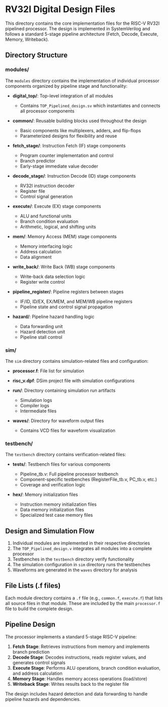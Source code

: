 # RV32I Digital Design Files

This directory contains the core implementation files for the RISC-V RV32I pipelined processor. The design is implemented in SystemVerilog and follows a standard 5-stage pipeline architecture (Fetch, Decode, Execute, Memory, Writeback).

## Directory Structure

### modules/

The `modules` directory contains the implementation of individual processor components organized by pipeline stage and functionality:

- **digital_top/**: Top-level integration of all modules
  - Contains `TOP_Pipelined_design.sv` which instantiates and connects all processor components

- **common/**: Reusable building blocks used throughout the design
  - Basic components like multiplexers, adders, and flip-flops
  - Parameterized designs for flexibility and reuse

- **fetch_stage/**: Instruction Fetch (IF) stage components
  - Program counter implementation and control
  - Branch predictor
  - Early-stage immediate value decoder

- **decode_stage/**: Instruction Decode (ID) stage components
  - RV32I instruction decoder
  - Register file
  - Control signal generation

- **execute/**: Execute (EX) stage components
  - ALU and functional units
  - Branch condition evaluation
  - Arithmetic, logical, and shifting units

- **mem/**: Memory Access (MEM) stage components
  - Memory interfacing logic
  - Address calculation
  - Data alignment

- **write_back/**: Write Back (WB) stage components
  - Write-back data selection logic
  - Register write control

- **pipeline_register/**: Pipeline registers between stages
  - IF/ID, ID/EX, EX/MEM, and MEM/WB pipeline registers
  - Pipeline state and control signal propagation

- **hazard/**: Pipeline hazard handling logic
  - Data forwarding unit
  - Hazard detection unit
  - Pipeline stall control

### sim/

The `sim` directory contains simulation-related files and configuration:

- **processor.f**: File list for simulation
- **risc_v.dpf**: DSim project file with simulation configurations
- **run/**: Directory containing simulation run artifacts
  - Simulation logs
  - Compiler logs
  - Intermediate files

- **waves/**: Directory for waveform output files
  - Contains VCD files for waveform visualization

### testbench/

The `testbench` directory contains verification-related files:

- **tests/**: Testbench files for various components
  - Pipeline_tb.v: Full pipeline processor testbench
  - Component-specific testbenches (RegisterFile_tb.v, PC_tb.v, etc.)
  - Coverage and verification logic

- **hex/**: Memory initialization files
  - Instruction memory initialization files
  - Data memory initialization files
  - Specialized test case memory files

## Design and Simulation Flow

1. Individual modules are implemented in their respective directories
2. The `TOP_Pipelined_design.v` integrates all modules into a complete processor
3. Testbenches in the `testbench` directory verify functionality
4. The simulation configuration in `sim` directory runs the testbenches
5. Waveforms are generated in the `waves` directory for analysis

## File Lists (.f files)

Each module directory contains a `.f` file (e.g., `common.f`, `execute.f`) that lists all source files in that module. These are included by the main `processor.f` file to build the complete design.

## Pipeline Design

The processor implements a standard 5-stage RISC-V pipeline:

1. **Fetch Stage**: Retrieves instructions from memory and implements branch prediction
2. **Decode Stage**: Decodes instructions, reads register values, and generates control signals
3. **Execute Stage**: Performs ALU operations, branch condition evaluation, and address calculation
4. **Memory Stage**: Handles memory access operations (load/store)
5. **Writeback Stage**: Writes results back to the register file

The design includes hazard detection and data forwarding to handle pipeline hazards and dependencies.
